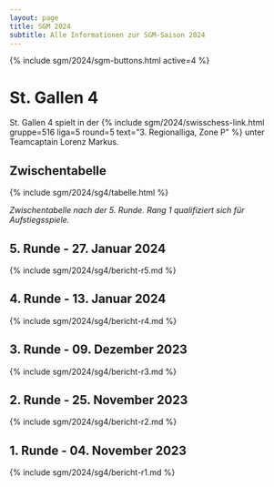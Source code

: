 ```yaml
---
layout: page
title: SGM 2024
subtitle: Alle Informationen zur SGM-Saison 2024
---
```


{% include sgm/2024/sgm-buttons.html active=4 %}

# St. Gallen 4

St. Gallen 4 spielt in der
{% include sgm/2024/swisschess-link.html gruppe=516 liga=5 round=5 text="3. Regionalliga, Zone P" %}
unter Teamcaptain Lorenz Markus.

## Zwischentabelle

{% include sgm/2024/sg4/tabelle.html %}

_Zwischentabelle nach der 5. Runde. Rang 1 qualifiziert sich für Aufstiegsspiele._

## 5. Runde - 27. Januar 2024

{% include sgm/2024/sg4/bericht-r5.md %}

## 4. Runde - 13. Januar 2024

{% include sgm/2024/sg4/bericht-r4.md %}

## 3. Runde - 09. Dezember 2023

{% include sgm/2024/sg4/bericht-r3.md %}

## 2. Runde - 25. November 2023

{% include sgm/2024/sg4/bericht-r2.md %}

## 1. Runde - 04. November 2023

{% include sgm/2024/sg4/bericht-r1.md %}

<style>
table th, table td:nth-of-type(4) {
    white-space: nowrap;
}
</style>
